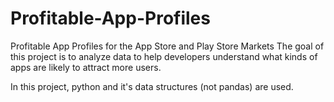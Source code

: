 # Profitable-App-Profiles
Profitable App Profiles for the App Store and Play Store Markets
The goal of this project is to analyze data to help developers understand what kinds of apps are likely to attract more users.

In this project, python and it's data structures (not pandas) are used.
